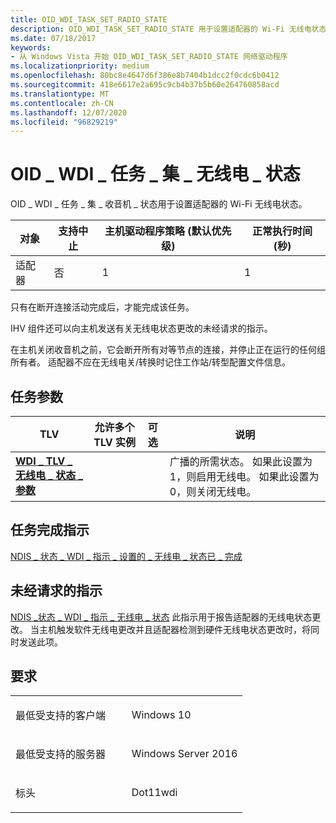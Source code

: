 ```yaml
---
title: OID_WDI_TASK_SET_RADIO_STATE
description: OID_WDI_TASK_SET_RADIO_STATE 用于设置适配器的 Wi-Fi 无线电状态。
ms.date: 07/18/2017
keywords:
- 从 Windows Vista 开始 OID_WDI_TASK_SET_RADIO_STATE 网络驱动程序
ms.localizationpriority: medium
ms.openlocfilehash: 80bc8e4647d6f386e8b7404b1dcc2f0cdc6b0412
ms.sourcegitcommit: 418e6617e2a695c9cb4b37b5b60e264760858acd
ms.translationtype: MT
ms.contentlocale: zh-CN
ms.lasthandoff: 12/07/2020
ms.locfileid: "96829219"
---
```

# <a name="oid_wdi_task_set_radio_state"></a>OID \_ WDI \_ 任务 \_ 集 \_ 无线电 \_ 状态


OID \_ WDI \_ 任务 \_ 集 \_ 收音机 \_ 状态用于设置适配器的 Wi-Fi 无线电状态。

| 对象  | 支持中止 | 主机驱动程序策略 (默认优先级)  | 正常执行时间 (秒)  |
|---------|---------------|---------------------------------------|---------------------------------|
| 适配器 | 否            | 1                                     | 1                               |

 

只有在断开连接活动完成后，才能完成该任务。

IHV 组件还可以向主机发送有关无线电状态更改的未经请求的指示。

在主机关闭收音机之前，它会断开所有对等节点的连接，并停止正在运行的任何组所有者。 适配器不应在无线电关/转换时记住工作站/转型配置文件信息。

## <a name="task-parameters"></a>任务参数


| TLV                                                                               | 允许多个 TLV 实例 | 可选 | 说明                                                                                                           |
|-----------------------------------------------------------------------------------|--------------------------------|----------|-----------------------------------------------------------------------------------------------------------------------|
| [**WDI \_ TLV \_ 无线电 \_ 状态 \_ 参数**](./wdi-tlv-radio-state-parameters.md) |                                |          | 广播的所需状态。 如果此设置为1，则启用无线电。 如果此设置为0，则关闭无线电。 |

 

## <a name="task-completion-indication"></a>任务完成指示


[NDIS \_ 状态 \_ WDI \_ 指示 \_ 设置的 \_ 无线电 \_ 状态已 \_ 完成](ndis-status-wdi-indication-set-radio-state-complete.md)
## <a name="unsolicited-indication"></a>未经请求的指示


[NDIS \_状态 \_ WDI \_ 指示 \_ 无线电 \_ 状态](ndis-status-wdi-indication-radio-status.md) 此指示用于报告适配器的无线电状态更改。 当主机触发软件无线电更改并且适配器检测到硬件无线电状态更改时，将同时发送此项。

<a name="requirements"></a>要求
------------

<table>
<colgroup>
<col width="50%" />
<col width="50%" />
</colgroup>
<tbody>
<tr class="odd">
<td><p>最低受支持的客户端</p></td>
<td><p>Windows 10</p></td>
</tr>
<tr class="even">
<td><p>最低受支持的服务器</p></td>
<td><p>Windows Server 2016</p></td>
</tr>
<tr class="odd">
<td><p>标头</p></td>
<td>Dot11wdi</td>
</tr>
</tbody>
</table>

 

